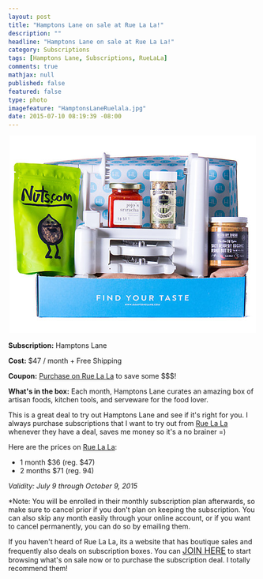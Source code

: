```yaml
---
layout: post
title: "Hamptons Lane on sale at Rue La La!"
description: ""
headline: "Hamptons Lane on sale at Rue La La!"
category: Subscriptions
tags: [Hamptons Lane, Subscriptions, RueLaLa]
comments: true
mathjax: null
published: false
featured: false
type: photo
imagefeature: "HamptonsLaneRuelala.jpg"
date: 2015-07-10 08:19:39 -08:00
---
```


<center><a href="https://www.ruelala.com/invite/whatsupmailbox" target="_blank">
<img src="/images/HamptonsLaneRuelala.jpg" border="0" style="border:none;max-width:100%;" alt="Hamptons Lane Subscription Box on sale at RueLaLa!" />
</a></center>
<p><b>Subscription:</b> Hamptons Lane</p>
<p><b>Cost:</b> $47 / month + Free Shipping</p>
<p><b>Coupon:</b> <a href="https://www.ruelala.com/invite/whatsupmailbox" target="_blank">Purchase on Rue La La</a> to save some $$$!</p>
<p><b>What's in the box:</b> Each month, Hamptons Lane curates an amazing box of artisan foods, kitchen tools, and serveware for the food lover.</p>

<p>This is a great deal to try out Hamptons Lane and see if it's right for you. I always purchase subscriptions that I want to try out from <a href="https://www.ruelala.com/invite/whatsupmailbox" target="_blank">Rue La La</a> whenever they have a deal, saves me money so it's a no brainer =)</p>

<p>Here are the prices on <a href="https://www.ruelala.com/invite/whatsupmailbox" target="_blank">Rue La La</a>:
<ul>
<li>1 month $36 (reg. $47)</li>
<li>2 months $71 (reg. 94)</li>
</ul>

<p><i>Validity: July 9 through October 9, 2015</i></p>

<p>*Note: You will be enrolled in their monthly subscription plan afterwards, so make sure to cancel prior if you don't plan on keeping the subscription. You can also skip any month easily through your online account, or if you want to cancel permanently, you can do so by emailing them.</p>

<p>If you haven't heard of Rue La La, its a website that has boutique sales and frequently also deals on subscription boxes. You can <a href="https://www.ruelala.com/invite/whatsupmailbox" target="_blank"><big>JOIN HERE</big></a> to start browsing what's on sale now or to purchase the subscription deal. I totally recommend them!</p>
